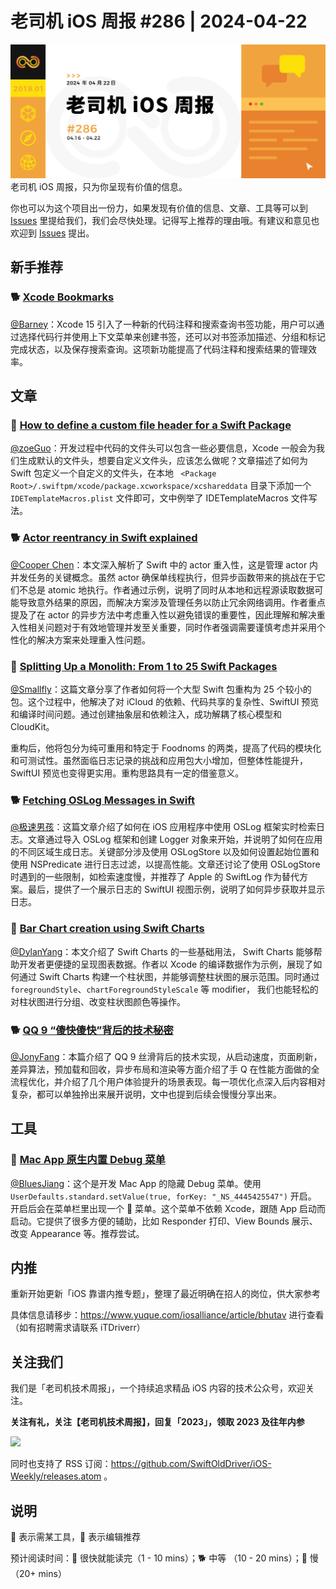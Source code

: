 # 老司机 iOS 周报 #286 | 2024-04-22

![ios-weekly](https://github.com/SwiftOldDriver/iOS-Weekly/blob/master/assets/weekly-header/286.jpg?raw=true)
老司机 iOS 周报，只为你呈现有价值的信息。

你也可以为这个项目出一份力，如果发现有价值的信息、文章、工具等可以到 [Issues](https://github.com/SwiftOldDriver/iOS-Weekly/issues) 里提给我们，我们会尽快处理。记得写上推荐的理由哦。有建议和意见也欢迎到 [Issues](https://github.com/SwiftOldDriver/iOS-Weekly/issues) 提出。

## 新手推荐

### 🐕 [Xcode Bookmarks](https://useyourloaf.com/blog/xcode-bookmarks/)

[@Barney](https://github.com/BarneyZhaoooo)：Xcode 15 引入了一种新的代码注释和搜索查询书签功能，用户可以通过选择代码行并使用上下文菜单来创建书签，还可以对书签添加描述、分组和标记完成状态，以及保存搜索查询。这项新功能提高了代码注释和搜索结果的管理效率。

## 文章

### 🐎 [How to define a custom file header for a Swift Package](https://danielsaidi.com/blog/2024/03/21/how-to-define-a-custom-file-header-for-a-swift-package)

[@zoeGuo](https://github.com/zoeGuo)：开发过程中代码的文件头可以包含一些必要信息，Xcode 一般会为我们生成默认的文件头，想要自定义文件头，应该怎么做呢？文章描述了如何为 Swift 包定义一个自定义的文件头，在本地 ` <Package Root>/.swiftpm/xcode/package.xcworkspace/xcshareddata` 目录下添加一个 `IDETemplateMacros.plist` 文件即可，文中例举了 IDETemplateMacros 文件写法。

 ### 🐕 [Actor reentrancy in Swift explained](https://www.donnywals.com/actor-reentrancy-in-swift-explained/)

[@Cooper Chen](https://github.com/cjlcooper)：本文深入解析了 Swift 中的 actor 重入性，这是管理 actor 内并发任务的关键概念。虽然 actor 确保单线程执行，但异步函数带来的挑战在于它们不总是 atomic 地执行。作者通过示例，说明了同时从本地和远程源读取数据可能导致意外结果的原因，而解决方案涉及管理任务以防止冗余网络调用。作者重点提及了在 actor 的异步方法中考虑重入性以避免错误的重要性，因此理解和解决重入性相关问题对于有效地管理并发至关重要，同时作者强调需要谨慎考虑并采用个性化的解决方案来处理重入性问题。

### 🐎 [Splitting Up a Monolith: From 1 to 25 Swift Packages](https://ryanashcraft.com/splitting-up-a-monolithic-swift-package/)

[@Smallfly](https://github.com/iostalks)：这篇文章分享了作者如何将一个大型 Swift 包重构为 25 个较小的包。这个过程中，他解决了对 iCloud 的依赖、代码共享的复杂性、SwiftUI 预览和编译时间问题。通过创建抽象层和依赖注入，成功解耦了核心模型和 CloudKit。

重构后，他将包分为纯可重用和特定于 Foodnoms 的两类，提高了代码的模块化和可测试性。虽然面临日志记录的挑战和应用包大小增加，但整体性能提升，SwiftUI 预览也变得更实用。重构思路具有一定的借鉴意义。

 ### 🐕 [Fetching OSLog Messages in Swift](https://useyourloaf.com/blog/fetching-oslog-messages-in-swift/)

[@极速男孩](https://github.com/ztlyyznf001)：这篇文章介绍了如何在 iOS 应用程序中使用 OSLog 框架实时检索日志。文章通过导入 OSLog 框架和创建 Logger 对象来开始，并说明了如何在应用的不同区域生成日志。关键部分涉及使用 OSLogStore 以及如何设置起始位置和使用 NSPredicate 进行日志过滤，以提高性能。文章还讨论了使用 OSLogStore 时遇到的一些限制，如检索速度慢，并推荐了 Apple 的 SwiftLog 作为替代方案。最后，提供了一个展示日志的 SwiftUI 视图示例，说明了如何异步获取并显示日志。


### 🐎 [Bar Chart creation using Swift Charts](https://www.avanderlee.com/swift-charts/bar-chart-creation-using-swift-charts/)

[@DylanYang](https://github.com/Dylan19Yang)：本文介绍了 Swift Charts 的一些基础用法， Swift Charts 能够帮助开发者更便捷的呈现图表数据。作者以 Xcode 的编译数据作为示例，展现了如何通过 Swift Charts 构建一个柱状图，并能够调整柱状图的展示范围。同时通过 `foregroundStyle`、`chartForegroundStyleScale` 等 modifier， 我们也能轻松的对柱状图进行分组、改变柱状图颜色等操作。


### 🐕 [QQ 9 “傻快傻快”背后的技术秘密](https://mp.weixin.qq.com/s/nVXE0iSllZ3rFei4t7bR7g)

 [@JonyFang](https://github.com/JonyFang)：本篇介绍了 QQ 9 丝滑背后的技术实现，从启动速度，页面刷新，差异算法，预加载和回收，异步布局和渲染等方面介绍了手 Q 在性能方面做的全流程优化，并介绍了几个用户体验提升的场景表现。每一项优化点深入后内容相对复杂，都可以单独拎出来展开说明，文中也提到后续会慢慢分享出来。


## 工具

### 🐎 [Mac App 原生内置 Debug 菜单](https://mjtsai.com/blog/2024/03/22/_eventfirstresponderchaindescription/#comment-4059578)

[@BluesJiang](https://github.com/BluesJiang)：这个是开发 Mac App 的隐藏 Debug 菜单。使用 `UserDefaults.standard.setValue(true, forKey: "_NS_4445425547")` 开启。
开启后会在菜单栏里出现一个 🐞 菜单。这个菜单不依赖 Xcode，跟随 App 启动而启动。它提供了很多方便的辅助，比如 Responder 打印、View Bounds 展示、改变 Appearance 等。推荐尝试。

## 内推

重新开始更新「iOS 靠谱内推专题」，整理了最近明确在招人的岗位，供大家参考

具体信息请移步：https://www.yuque.com/iosalliance/article/bhutav 进行查看（如有招聘需求请联系 iTDriverr）

## 关注我们

我们是「老司机技术周报」，一个持续追求精品 iOS 内容的技术公众号，欢迎关注。

**关注有礼，关注【老司机技术周报】，回复「2023」，领取 2023 及往年内参**

![](https://github.com/SwiftOldDriver/iOS-Weekly/blob/master/assets/qrcode_for_wechat.jpg?raw=true)

同时也支持了 RSS 订阅：https://github.com/SwiftOldDriver/iOS-Weekly/releases.atom 。

## 说明

🚧 表示需某工具，🌟 表示编辑推荐

预计阅读时间：🐎 很快就能读完（1 - 10 mins）；🐕 中等 （10 - 20 mins）；🐢 慢（20+ mins）
